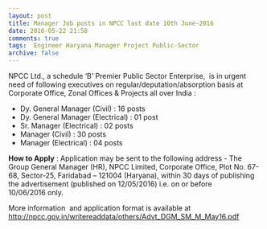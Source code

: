 ```yaml
---
layout: post
title: Manager Job posts in NPCC last date 10th June-2016   
date: 2016-05-22 21:58
comments: true
tags:  Engineer Haryana Manager Project Public-Sector 
archive: false
---
```

NPCC Ltd., a schedule ‘B’ Premier Public Sector Enterprise,  is in urgent need of following executives on regular/deputation/absorption basis at Corporate Office, Zonal Offices & Projects all over India :

- Dy. General Manager (Civil) : 16 posts 
- Dy. General Manager (Electrical) : 01 post
- Sr. Manager (Electrical) : 02 posts  
- Manager (Civil) : 30 posts 
- Manager (Electrical) : 04 posts

**How to Apply** : Application may be sent to the following address - The Group General Manager (HR), NPCC Limited, Corporate Office, Plot No. 67-68, Sector-25, Faridabad – 121004 (Haryana), within 30 days of publishing the advertisement (published on 12/05/2016) i.e. on or before 10/06/2016 only.  

More information  and application format is available at <http://npcc.gov.in/writereaddata/others/Advt_DGM_SM_M_May16.pdf>